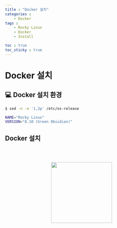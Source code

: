 ```yaml
---
title : "Docker 설치"
categories :
    - Docker
tags :
    - Rocky Linux
    - Docker
    - Install

toc : true
toc_sticky : true
---
```


# Docker 설치

## :computer: Docker 설치 환경
```bash
$ sed -n -e '1,2p' /etc/os-release

NAME="Rocky Linux"
VERSION="8.10 (Green Obsidian)"
```

## Docker 설치

<br><br>
<div style="text-align:center;">
<img src="https://github.com/hyundo0630/hyundo0630.github.io/blob/main/images/%EA%B0%90%EC%82%AC%ED%95%A9%EB%8B%88%EB%8B%A4.gif?raw=true" width="200" height="200">
</div>